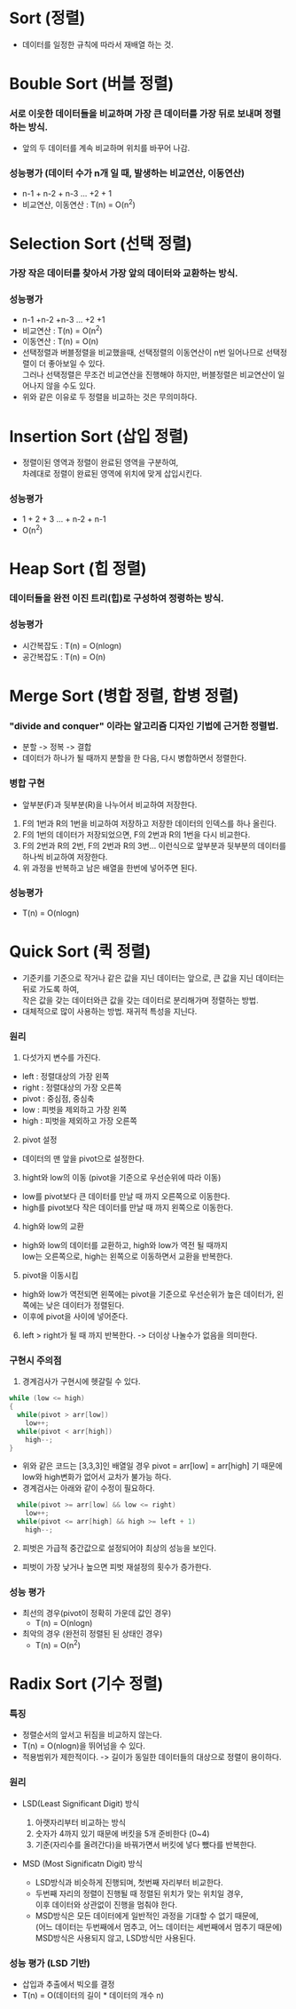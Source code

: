 Sort (정렬)
=====
+ 데이터를 일정한 규칙에 따라서 재배열 하는 것.

Bouble Sort (버블 정렬)
=====
### 서로 이웃한 데이터들을 비교하며 가장 큰 데이터를 가장 뒤로 보내며 정렬하는 방식.
+ 앞의 두 데이터를 계속 비교하며 위치를 바꾸어 나감.

### 성능평가 (데이터 수가 n개 일 때, 발생하는 비교연산, 이동연산)
+ n-1 + n-2 + n-3 ... +2 + 1
+ 비교연산, 이동연산 : T(n) = O(n<sup>2</sup>)

Selection Sort (선택 정렬)
=====
### 가장 작은 데이터를 찾아서 가장 앞의 데이터와 교환하는 방식.

### 성능평가
+ n-1 +n-2 +n-3 ... +2 +1
+ 비교연산 : T(n) = O(n<sup>2</sup>)
+ 이동연산 : T(n) = O(n)
+ 선택정렬과 버블정렬을 비교했을때, 선택정렬의 이동연산이 n번 일어나므로 선택정렬이 더 좋아보일 수 있다.   
그러나 선택정렬은 무조건 비교연산을 진행해야 하지만, 버블정렬은 비교연산이 일어나지 않을 수도 있다.
+ 위와 같은 이유로 두 정렬을 비교하는 것은 무의미하다.

Insertion Sort (삽입 정렬)
=====
+ 정렬이된 영역과 정렬이 완료된 영역을 구분하여,   
차례대로 정렬이 완료된 영역에 위치에 맞게 삽입시킨다.

### 성능평가
+ 1 + 2 + 3 ... + n-2 + n-1
+ O(n<sup>2</sup>)

Heap Sort (힙 정렬)
=====
### 데이터들을 완전 이진 트리(힙)로 구성하여 정령하는 방식.

### 성능평가
+ 시간복잡도 : T(n) = O(nlogn)
+ 공간복잡도 : T(n) = O(n)

Merge Sort (병합 정렬, 합병 정렬)
=====
### "divide and conquer" 이라는 알고리즘 디자인 기법에 근거한 정렬법.
+ 분할 -> 정복 -> 결합
+ 데이터가 하나가 될 때까지 분할을 한 다음, 다시 병합하면서 정렬한다.
### 병합 구현
+ 앞부분(F)과 뒷부분(R)을 나누어서 비교하여 저장한다.
1. F의 1번과 R의 1번을 비교하여 저장하고 저장한 데이터의 인덱스를 하나 올린다.
2. F의 1번의 데이터가 저장되었으면, F의 2번과 R의 1번을 다시 비교한다.
3. F의 2번과 R의 2번, F의 2번과 R의 3번... 이런식으로 앞부분과 뒷부분의 데이터를 하나씩 비교하여 저장한다.
4. 위 과정을 반복하고 남은 배열을 한번에 넣어주면 된다.

### 성능평가
+ T(n) = O(nlogn)

Quick Sort (퀵 정렬)
=====
+ 기준키를 기준으로 작거나 같은 값을 지닌 데이터는 앞으로, 큰 값을 지닌 데이터는 뒤로 가도록 하여,   
작은 값을 갖는 데이터와큰 값을 갖는 데이터로 분리해가며 정렬하는 방법.
+ 대체적으로 많이 사용하는 방법. 재귀적 특성을 지닌다.
### 원리
1. 다섯가지 변수를 가진다.
  + left : 정렬대상의 가장 왼쪽
  + right : 정렬대상의 가장 오른쪽
  + pivot : 중심점, 중심축
  + low : 피벗을 제외하고 가장 왼쪽
  + high : 피벗을 제외하고 가장 오른쪽
2. pivot 설정
  + 데이터의 맨 앞을 pivot으로 설정한다.
3. hight와 low의 이동 (pivot을 기준으로 우선순위에 따라 이동)
  + low를 pivot보다 큰 데이터를 만날 때 까지 오른쪽으로 이동한다.
  + high를 pivot보다 작은 데이터를 만날 때 까지 왼쪽으로 이동한다.
4. high와 low의 교환
  + high와 low의 데이터를 교환하고, high와 low가 역전 될 때까지   
  low는 오른쪽으로, high는 왼쪽으로 이동하면서 교환을 반복한다.
5. pivot을 이동시킴
  + high와 low가 역전되면 왼쪽에는 pivot을 기준으로 우선순위가 높은 데이터가, 왼쪽에는 낮은 데이터가 정렬된다.
  + 이후에 pivot을 사이에 넣어준다.
6. left > right가 될 때 까지 반복한다. -> 더이상 나눌수가 없음을 의미한다.
### 구현시 주의점
1. 경계검사가 구현시에 헷갈릴 수 있다.
```C
while (low <= high)
{
  while(pivot > arr[low])
    low++;
  while(pivot < arr[high])
    high--;
}
```
+ 위와 같은 코드는 [3,3,3]인 배열일 경우 pivot = arr[low] = arr[high] 기 때문에 low와 high변화가 없어서 교차가 불가능 하다.
+ 경계검사는 아래와 같이 수정이 필요하다.
```C
  while(pivot >= arr[low] && low <= right)
    low++;
  while(pivot <= arr[high] && high >= left + 1)
    high--;
```
2. 피벗은 가급적 중간값으로 설정되어야 최상의 성능을 보인다.
  + 피벗이 가장 낮거나 높으면 피벗 재설정의 횟수가 증가한다.
### 성능 평가
+ 최선의 경우(pivot이 정확히 가운데 값인 경우)
  + T(n) = O(nlogn)
+ 최악의 경우 (완전히 정렬된 된 상태인 경우)
  + T(n) = O(n<sup>2</sup>)

Radix Sort (기수 정렬)
=====
### 특징
+ 정렬순서의 앞서고 뒤짐을 비교하지 않는다.
+ T(n) = O(nlogn)을 뛰어넘을 수 있다.
+ 적용범위가 제한적이다. -> 길이가 동일한 데이터들의 대상으로 정렬이 용이하다.
### 원리
+ LSD(Least Significant Digit) 방식
  1. 아랫자리부터 비교하는 방식
  2. 숫자가 4까지 있기 때문에 버킷을 5개 준비한다 (0~4)
  3. 기준(자리수를 올려간다)을 바꿔가면서 버킷에 넣다 뺐다를 반복한다.
  
+ MSD (Most Significatn Digit) 방식
  + LSD방식과 비슷하게 진행되며, 첫번째 자리부터 비교한다.
  + 두번째 자리의 정렬이 진행될 때 정렬된 위치가 맞는 위치일 경우,   
  이후 데이터와 상관없이 진행을 멈춰야 한다.
  + MSD방식은 모든 데이터에게 일반적인 과정을 기대할 수 없기 때문에,   
  (어느 데이터는 두번째에서 멈추고, 어느 데이터는 세번째에서 멈추기 때문에)
  MSD방식은 사용되지 않고, LSD방식만 사용된다.
  
### 성능 평가 (LSD 기반)
+ 삽입과 추출에서 빅오를 결정
+ T(n) = O(데이터의 길이 * 데이터의 개수 n) 

